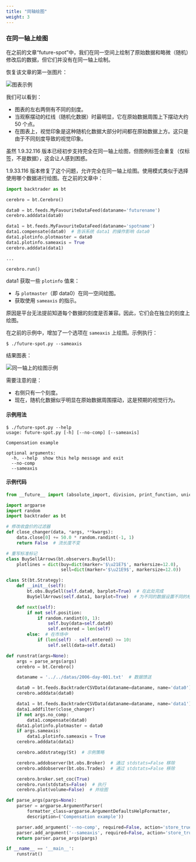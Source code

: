 ```yaml
---
title: "同轴绘图"
weight: 3
---
```


### 在同一轴上绘图

在之前的文章“future-spot”中，我们在同一空间上绘制了原始数据和略微（随机）修改后的数据，但它们并没有在同一轴上绘制。

恢复该文章的第一张图片：

![图表示例](image)

我们可以看到：

- 图表的左右两侧有不同的刻度。
- 当观察摆动的红线（随机化数据）时最明显，它在原始数据周围上下摆动大约 50 个点。
- 在图表上，视觉印象是这种随机化数据大部分时间都在原始数据上方。这只是由于不同刻度导致的视觉印象。

虽然 1.9.32.116 版本已经初步支持完全在同一轴上绘图，但图例标签会重复（仅标签，不是数据），这会让人感到困惑。

1.9.33.116 版本修复了这个问题，允许完全在同一轴上绘图。使用模式类似于选择使用哪个数据进行绘图。在之前的文章中：

```python
import backtrader as bt

cerebro = bt.Cerebro()

data0 = bt.feeds.MyFavouriteDataFeed(dataname='futurename')
cerebro.adddata(data0)

data1 = bt.feeds.MyFavouriteDataFeed(dataname='spotname')
data1.compensate(data0)  # 告诉系统 data1 的操作影响 data0
data1.plotinfo.plotmaster = data0
data1.plotinfo.sameaxis = True
cerebro.adddata(data1)

...

cerebro.run()
```

data1 获取一些 `plotinfo` 值来：

- 与 `plotmaster`（即 data0）在同一空间绘图。
- 获取使用 `sameaxis` 的指示。

原因是平台无法提前知道每个数据的刻度是否兼容。因此，它们会在独立的刻度上绘图。

在之前的示例中，增加了一个选项在 `sameaxis` 上绘图。示例执行：

```shell
$ ./future-spot.py --sameaxis
```

结果图表：

![同一轴上的绘图示例](image)

需要注意的是：

- 右侧只有一个刻度。
- 现在，随机化数据似乎明显在原始数据周围摆动，这是预期的视觉行为。

#### 示例用法

```shell
$ ./future-spot.py --help
usage: future-spot.py [-h] [--no-comp] [--sameaxis]

Compensation example

optional arguments:
  -h, --help  show this help message and exit
  --no-comp
  --sameaxis
```

#### 示例代码

```python
from __future__ import (absolute_import, division, print_function, unicode_literals)

import argparse
import random
import backtrader as bt

# 修改收盘价的过滤器
def close_changer(data, *args, **kwargs):
    data.close[0] += 50.0 * random.randint(-1, 1)
    return False  # 流长度不变

# 重写标准标记
class BuySellArrows(bt.observers.BuySell):
    plotlines = dict(buy=dict(marker='$\u21E7$', markersize=12.0),
                     sell=dict(marker='$\u21E9$', markersize=12.0))

class St(bt.Strategy):
    def __init__(self):
        bt.obs.BuySell(self.data0, barplot=True)  # 在此处完成
        BuySellArrows(self.data1, barplot=True)  # 为不同的数据设置不同的标记

    def next(self):
        if not self.position:
            if random.randint(0, 1):
                self.buy(data=self.data0)
                self.entered = len(self)
        else:  # 在市场中
            if (len(self) - self.entered) >= 10:
                self.sell(data=self.data1)

def runstrat(args=None):
    args = parse_args(args)
    cerebro = bt.Cerebro()

    dataname = '../../datas/2006-day-001.txt'  # 数据馈送

    data0 = bt.feeds.BacktraderCSVData(dataname=dataname, name='data0')
    cerebro.adddata(data0)

    data1 = bt.feeds.BacktraderCSVData(dataname=dataname, name='data1')
    data1.addfilter(close_changer)
    if not args.no_comp:
        data1.compensate(data0)
    data1.plotinfo.plotmaster = data0
    if args.sameaxis:
        data1.plotinfo.sameaxis = True
    cerebro.adddata(data1)

    cerebro.addstrategy(St)  # 示例策略

    cerebro.addobserver(bt.obs.Broker)  # 通过 stdstats=False 移除
    cerebro.addobserver(bt.obs.Trades)  # 通过 stdstats=False 移除

    cerebro.broker.set_coc(True)
    cerebro.run(stdstats=False)  # 执行
    cerebro.plot(volume=False)  # 并绘图

def parse_args(pargs=None):
    parser = argparse.ArgumentParser(
        formatter_class=argparse.ArgumentDefaultsHelpFormatter,
        description=('Compensation example'))

    parser.add_argument('--no-comp', required=False, action='store_true')
    parser.add_argument('--sameaxis', required=False, action='store_true')
    return parser.parse_args(pargs)

if __name__ == '__main__':
    runstrat()
```


